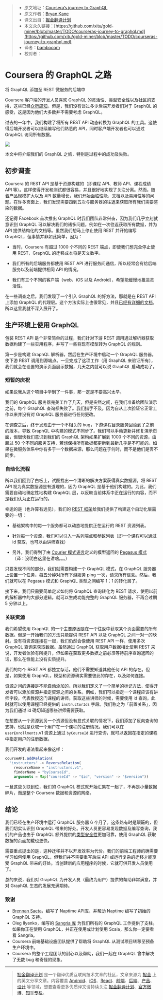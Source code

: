 
> * 原文地址：[Coursera’s journey to GraphQL](https://dev-blog.apollodata.com/courseras-journey-to-graphql-a5ad3b77f39a)
> * 原文作者：[Bryan Kane](https://dev-blog.apollodata.com/@bryankane)
> * 译文出自：[掘金翻译计划](https://github.com/xitu/gold-miner)
> * 本文永久链接：[https://github.com/xitu/gold-miner/blob/master/TODO/courseras-journey-to-graphql.md](https://github.com/xitu/gold-miner/blob/master/TODO/courseras-journey-to-graphql.md)
> * 译者：[bambooom](https://github.com/bambooom)
> * 校对者：

# Coursera 的 GraphQL 之路

将 GraphQL 添加至 REST 微服务的后端中

Coursera 客户端的开发人员喜欢 GraphQL 的灵活性、类型安全性以及社区的支持，这些已经[众](https://building.coursera.org/blog/2016/11/23/why-ui-developers-love-graphql/)[所](https://speakerdeck.com/jnwng/going-graphql-first)[周](https://dev-blog.apollodata.com/graphql-just-got-a-whole-lot-prettier-7701d4675f42)[知](https://building.coursera.org/blog/2017/05/11/coursera-engineering-podcast-episode-one/)。但是，我们没有谈过多少后端开发者们对于 GraphQL 的感受，这是因为他们大多数并不需要考虑 GraphQL。

过去的一年中，我们构建了将所有 REST API 动态转换为 GraphQL 的工具。这使得后端开发者可以继续编写他们熟悉的 API，同时客户端开发者也可以通过 GraphQL 访问所有数据。

![](https://cdn-images-1.medium.com/max/1600/1*tUKO-HN2ogKRwmOc-kI-kQ.png)

本文中将介绍我们的 GraphQL 之旅，特别是过程中的成功及失败。

## 初步调查

Coursera 的 REST API 是基于资源构建的（即课程 API、教师 API、课程成绩 API 等）。这样使得开发和测试都很容易，并且很好地实现了关注分离。然而，随着产品规模扩大以及 API 数量增长，我们开始面临性能、文档以及易用性等的问题。在许多页面上，我们发现需要四到五次与服务器的往返来获取所有我们需要渲染的数据。

还记得 Facebook 首次推出 GraphQL 时我们团队非常兴奋，因为我们几乎立刻就意识到 GraphQL 可以解决我们的诸多问题，例如在一次往返获取所有数据，并为 API 提供结构化的文档等。虽然我们想马上停止使用 REST 并开始编写 GraphQL，但事情并非如此简单，因为：

- 当时，Coursera 有超过 1000 个不同的 REST 端点，即使我们想完全停止使用 REST，GraphQL 的迁移成本将是天文数字。

- 我们所有的后端服务都使用 REST API 进行服务间通信，所以经常会有给后端服务以及前端提供相同 API 的情况。

- 我们有三个不同的客户端（web、iOS 以及 Android），希望能缓慢地推进灵活性。

在一些调查之后，我们发现了一个引入 GraphQL 的好方法，那就是在 REST API 上添加 GraphQL 的代理层。这个方法实际上也很常见，并且[已经](http://graphql.org/blog/rest-api-graphql-wrapper/)[有](https://medium.com/@raxwunter/moving-existing-api-from-rest-to-graphql-205bab22c184)[详细的](https://nordicapis.com/how-to-wrap-a-rest-api-in-graphql/)[文档](https://0x2a.sh/from-rest-to-graphql-b4e95e94c26b)，所以这里我就不深入展开了。

## 生产环境上使用 GraphQL

包装 REST API 是个非常简单的过程，我们针对下游 REST 调用通过解析器获取数据构建了一些实用程序，并写了一些将现有模型转为 GraphQL 的规则。

第一步是构建 GraphQL 解析器，然后在生产环境中启动一个 GraphQL 服务器，使下游 REST 调用到源端点。一旦完成了这项工作（用 GraphQL 来验证所有），我们就会在设置的演示页面展示数据，几天之内就可以说 GraphQL 启动成功了。

### 短暂的庆祝

如果说我从这个项目中学到了一件事，那一定是不要高兴太早。

我们的 GraphQL 服务器完美工作了几天，但是突然之间，在我们准备给团队演示之前，每个 GraphQL 查询都失败了。我们措手不及，因为自从上次验证它正常工作以来并没有对 GraphQL 服务器进行任何更改。

在调查之后，终于发现由于一个不相关的 bug，下游课程目录服务回滚到了之前的版本，导致 GraphQL 中构建的模式不同步了。我们可以手动更新并修复演示页面，但很快我们意识到我们的 GraphQL 架构如果扩展到 1000 个不同的资源，由超过 50 个不同的服务支持，若想保持所有数据都更新到最新几乎是不可能的。如果在微服务体系中你有多于一个数据来源，那么问题在于何时，而不是他们是否不同步。

### 自动化流程

所以我们回到了白板上，试图找出一个清晰的解决方案获得真实数据源。将 REST API 视为真实数据源是有道理的，因为 GraphQL 是基于他们构建的。为此，我们需要自动地确定性地构建 GraphQL 层，以反映当前体系中正在运行的内容，而不是我们认为正在运行的。

幸运的是（也许算有远见），我们的 [REST 框架](https://github.com/coursera/naptime)给我们提供了构建这个自动化层需要的一切：

- 基础架构中的每一个服务都可以动态地提供正在运行的 REST 资源列表。

- 针对每一个资源，我们可以引入一系列端点和参数列表（即一个课程可以通过 id 获取，也可以由讲师查找）

- 另外，我们得到了由 [Courier 模式语言](http://coursera.github.io/courier/schemalanguage/)定义的模型返回的 [Pegasus 模式](https://github.com/linkedin/rest.li/wiki/DATA-Data-Schema-and-Templates)（译：没明白这里在讲啥。。。）

只要发现不同的部分，我们就需要构建一个 GraphQL 模式，在 GraphQL 服务器上设置一个任务，每五分钟对所有下游服务 ping 一次，请求所有信息。然后，我们就可以在 Pegasus 模式和 GraphQL 类型之间编写 1：1 的转化层了。

接下来，我们只需要简单定义如何将 GraphQL 查询转化为 REST 请求，使用以前的解析器中的大部分逻辑，就可以生成功能完整的 GraphQL 服务器，不再会过期 5 分钟以上。

### 关联资源

我们希望使用 GraphQL 的一个主要原因是在一个往返中获取某个页面需要的所有数据。但是一开始我们的方法只能提供 REST API 以及 GraphQL 之间一对一的映射。没有将资源连接在一起，我们仍然会像使用 REST API 一样，使用多次 GraphQL 查询来获取数据。虽然通过 GraphQL 获取用户数据相比使用 REST 来说，开发者体验有所提升，但如果在获取更多数据之前必须等待前序查询返回的话，那么在性能上没有实质提升。

我们的每个 REST API 都独立存活，他们不需要知道其他任何 API 的存在。但是，如果使用 GraphQL，模型和资源确实需要彼此的存在，以及如何连接。

资源之间的连接是不能自动添加的，所以我们定义了一个简单的标记方法，使得开发者可以添加资源并指定资源之间的关系。例如，我们可以指定一个课程应该有讲师字段，代表教授这门课程的讲师。获取这些讲师的时候，需要使用 id 查询，此时就可以使用课程已经提供的 `instructorIds` 字段。我们称之为「前置关系」，因为我们通过 id 确切知道哪些讲师需要获取。

在想要从一个资源到另一个资源但没有显式关联的情况下，我们添加了反向查询的支持，也就是获取一个用户在一个课程的注册情况。我们可以在 `userEnrollments`.v1 资源上通过 `byCourseId` 进行查询，就可以返回在指定的课程中指定用户的注册数据。

我们开发的语法看起来像这样：

```js
courseAPI.addRelation(
  "instructors" -> ReverseRelation(
    resourceName = "instructors.v1",
    finderName = "byCourseId",
    arguments = Map("courseId" -> "$id", "version" -> "$version"))
```

一旦这些关联到位，我们的 GraphQL 模式就开始汇集在一起了，不再是小量数据碎片，而是整个 Coursera 数据和资源的网络。

## 结论

我们已经在生产环境中运行 GraphQL 服务器 6 个月了，这条路有时是颠簸的，但我们切实认识到 GraphQL 带来的好处。开发人员更容易发现数据及编写查询，我们的产品也由于 GraphQL 额外提供的[类型安全性](https://github.com/apollographql/apollo-codegen)更加可靠，使用 GraphQL 获取数据的页面加载也更快。

需要重点提出的是，这种迁移并不以开发效率为代价。我们的前端工程师的确需要学习如何使用 GraphQL，但我们并不需要重写后端 API 或运行复杂的迁移才能享受 GraphQL 带来的好处。当创建新的应用程序的时候，它就可供开发人员使用了。

总的来说，我们对 GraphQL 为开发人员（最终为用户）提供的帮助非常满意，并对 GraphQL 生态的发展充满期待。

### 致谢

- [Brennan Saeta](https://twitter.com/bsaeta)，编写了 Naptime API库，并帮助 Naptime 编写了初始的 GraphQL 支持。
- Oleg Ilyenko，编写的 [Sangria 库](http://sangria-graphql.org/) 为我们所有的 GraphQL 工作提供了支柱。如果你正在使用 GraphQL，并正在使用或计划使用 Scala，那么你一定要看看 Sangria。
- Coursera 前端基础设施团队提供了帮助将 GraphQL 从测试项目转移至预备生产环境中。
- Coursera 的整个工程团队的耐心以及帮助，我们一起在 GraphQL 曾中解决了无数 bug 和奇怪的现象。


---

> [掘金翻译计划](https://github.com/xitu/gold-miner) 是一个翻译优质互联网技术文章的社区，文章来源为 [掘金](https://juejin.im) 上的英文分享文章。内容覆盖 [Android](https://github.com/xitu/gold-miner#android)、[iOS](https://github.com/xitu/gold-miner#ios)、[React](https://github.com/xitu/gold-miner#react)、[前端](https://github.com/xitu/gold-miner#前端)、[后端](https://github.com/xitu/gold-miner#后端)、[产品](https://github.com/xitu/gold-miner#产品)、[设计](https://github.com/xitu/gold-miner#设计) 等领域，想要查看更多优质译文请持续关注 [掘金翻译计划](https://github.com/xitu/gold-miner)、[官方微博](http://weibo.com/juejinfanyi)、[知乎专栏](https://zhuanlan.zhihu.com/juejinfanyi)。
